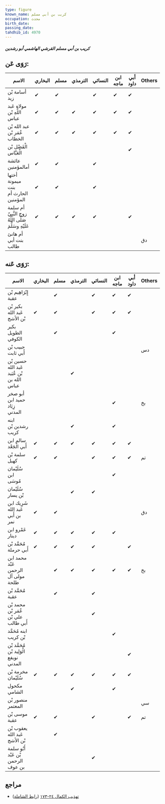 ```yaml
---
type: figure
known_name: كريب بن أبي مسلم
occupation: محدث
birth_date:
passing_date:
tahdhib_id: 4970
---
```

##### كريب بن أبي مسلم القرشي الهاشمي أبو رشدين

## رَوَى عَن:
| الاسم                                                  | البخاري | مسلم | الترمذي | النسائي | ابن ماجه | أبي داود | Others |
| ------------------------------------------------------ | ------- | ---- | ------- | ------- | -------- | -------- | ------ |
| أسامة بْن زيد                                          | ✔       | ✔    |         | ✔       | ✔        | ✔        |        |
| مولاه عَبد اللَّهِ بْن عباس                            | ✔       | ✔    | ✔       | ✔       | ✔        | ✔        |        |
| عبد الله بْن عُمَر بْن الخطاب                          | ✔       | ✔    | ✔       | ✔       | ✔        | ✔        |        |
| الْفَضْل بْن الْعَبَّاس                                |         |      |         |         |          | ✔        |        |
| عائشة أمالمؤمنين                                       | ✔       | ✔    |         | ✔       |          |          |        |
| أختها ميمونة بنت الحارث أم المؤمنين                    | ✔       | ✔    |         | ✔       |          |          |        |
| أم سلمة زوج النَّبِيّ صَلَّى اللَّهُ عَلَيْهِ وسَلَّمَ | ✔       | ✔    | ✔       | ✔       |          | ✔        |        |
| أم هانئ بنت أبي طالب                                   |         |      |         |         |          |          | دق     |
## رَوَى عَنه:
| الاسم                                      | البخاري | مسلم | الترمذي | النسائي | ابن ماجه | أبي داود | Others |
| ------------------------------------------ | ------- | ---- | ------- | ------- | -------- | -------- | ------ |
| إِبْرَاهِيم بْن عقبة                       |         | ✔    |         | ✔       | ✔        | ✔        |        |
| بكير بْن عَبد الله بْن الأشج               | ✔       | ✔    |         | ✔       | ✔        | ✔        |        |
| بكير الطويل الكوفي                         |         | ✔    |         |         | ✔        |          |        |
| حبيب بْن أَبي ثابت                         |         |      |         |         |          |          | دس     |
| حسين بْن عَبد الله بْن عُبَيد الله بن عباس |         |      | ✔       |         |          |          |        |
| أبو صخر حميد ابن زِيَاد المدني             |         |      |         |         | ✔        |          | بخ     |
| ابنه رشدين بْن كريب                        |         |      | ✔       |         | ✔        |          |        |
| سالم ابن أَبي الْجَعْد                     | ✔       | ✔    | ✔       | ✔       | ✔        | ✔        |        |
| سلمة بْن كهيل                              | ✔       | ✔    |         | ✔       | ✔        | ✔        | تم     |
| سُلَيْمان ابن مُوسَى                       |         |      |         |         | ✔        |          |        |
| سُلَيْمان بْن يسار                         |         |      | ✔       | ✔       |          |          |        |
| شَرِيك ابن عَبد الله بن أَبي نمر           | ✔       | ✔    |         |         |          |          | دق     |
| عَمْرو ابن دينار                           | ✔       | ✔    | ✔       | ✔       | ✔        |          |        |
| مُحَمَّد بْن أَبي حرملة                    | ✔       | ✔    | ✔       | ✔       |          | ✔        |        |
| محمد ابن عَبْد الرحمن مولى آل طلحة         |         | ✔    | ✔       | ✔       | ✔        | ✔        | بخ     |
| مُحَمَّد بْن عقبة                          |         | ✔    |         | ✔       |          |          |        |
| محمد بْن عُمَر بْن علي بْن أَبي طالب       |         |      |         | ✔       |          |          |        |
| ابنه مُحَمَّد بْن كريب                     |         |      |         |         | ✔        |          |        |
| مُحَمَّد بْن الْوَلِيد بْن نويفع المدني    |         |      |         |         |          | ✔        |        |
| مخرمة بْن سُلَيْمان                        | ✔       | ✔    | ✔       | ✔       | ✔        | ✔        |        |
| مكحول الشامي                               |         |      | ✔       |         | ✔        |          |        |
| منصور بْن المعتمر                          |         |      |         |         |          |          | سي     |
| موسى بْن عقبة                              | ✔       | ✔    |         | ✔       |          | ✔        | تم     |
| يعقوب بْن عَبد الله بْن الأشج              |         | ✔    |         |         |          |          |        |
| أَبُو سلمة بْن عَبْد الرحمن بن عوف         |         |      |         | ✔       |          |          |        |
## مراجع
- [تهذيب الكمال ٢٤-١٧٣](obsidian://open?vault=Tahdhib-al-Kamal&file=Figures/٤٩٧٠-كريب%20بن%20أبي%20مسلم%20القرشي%20الهاشمي%20أبو%20رشدين) ([رابط الشاملة](https://shamela.ws/book/3722/12685))
